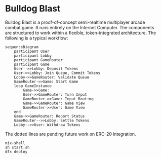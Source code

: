 # Bulldog Blast

Bulldog Blast is a proof-of-concept semi-realtime multiplayer arcade combat game.
It runs entirely on the Internet Computer. The components are structured to work within a flexible, token-integrated architecture. 
The following is a typical workflow:
```mermaid
sequenceDiagram
    participant User
    participant Lobby
    participant GameRouter
    participant Game
    User-->>Lobby: Deposit Tokens
    User->>Lobby: Join Queue, Commit Tokens
    Lobby->>GameRouter: Validate Queue
    GameRouter->>Game: Start Game
    loop GameInstance
        Game->>Game: 
        User->>GameRouter: Turn Input
        GameRouter->>Game: Input Routing
        Game->>GameRouter: Game View
        GameRouter->>User: Game View
    end
    Game->>GameRouter: Report Status
    GameRouter-->>Lobby: Settle Tokens
    Lobby-->>User: Withdraw Tokens
```

The dotted lines are pending future work on ERC-20 integration.

```
nix-shell
sh start.sh
dfx deploy
```
